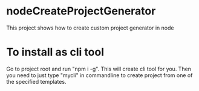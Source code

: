 # nodeCreateProjectGenerator
This project shows how to create custom project generator in node


# To install as cli tool


Go to project root and run "npm i -g". 
This will create cli tool for you.
Then you need to just type "mycli" in commandline to create project from one of the specified templates.
